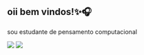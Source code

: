 ## oii bem vindos!✨🎧

sou estudante de pensamento computacional 

![](https://media.tenor.com/0Vg6ypg-0scAAAAC/pucca-pucca-and-garu.gif)
![](https://media.tenor.com/UTZEnGGu6Y0AAAAC/hello-kitty-hip-hello-kitty.gif)

